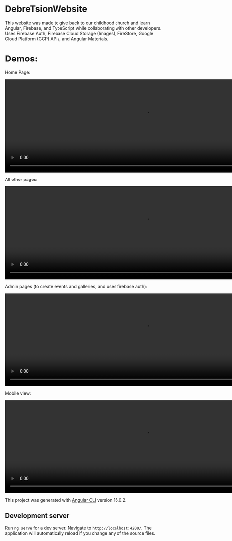 # DebreTsionWebsite

This website was made to give back to our childhood church and learn Angular, Firebase, and TypeScript while collaborating with other developers. Uses Firebase Auth, Firebase Cloud Storage (Images), FireStore, Google Cloud Platform (GCP) APIs, and Angular Materials. 

# Demos:

Home Page: 

<video width="900" height="300" src="https://res.cloudinary.com/dxihhuhvk/video/upload/v1690670605/demos/dthome_quta6y.mp4"></video>


All other pages: 

<video width="900" height="300" src="https://res.cloudinary.com/dxihhuhvk/video/upload/v1690670616/demos/dtpages_hecoib.mp4"></video>

Admin pages (to create events and galleries, and uses firebase auth):

<video width="900" height="300" src="https://res.cloudinary.com/dxihhuhvk/video/upload/v1690670588/demos/dtadmin_ot6w9d.mp4"></video>

Mobile view: 

<video width="900" height="300" src="https://res.cloudinary.com/dxihhuhvk/video/upload/v1690670615/demos/dtmobile_qaav78.mp4"></video>


This project was generated with [Angular CLI](https://github.com/angular/angular-cli) version 16.0.2.

## Development server

Run `ng serve` for a dev server. Navigate to `http://localhost:4200/`. The application will automatically reload if you change any of the source files.
